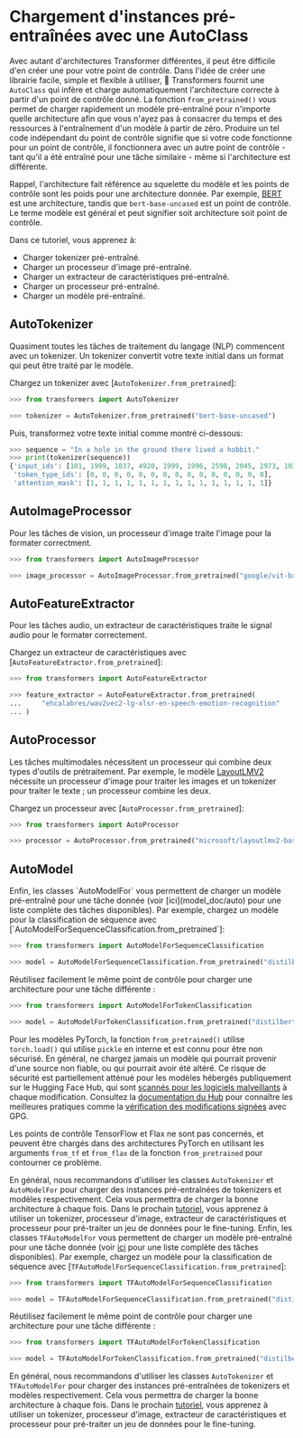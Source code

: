 <!--Copyright 2022 The HuggingFace Team. All rights reserved.

Licensed under the Apache License, Version 2.0 (the "License"); you may not use this file except in compliance with
the License. You may obtain a copy of the License at

http://www.apache.org/licenses/LICENSE-2.0

Unless required by applicable law or agreed to in writing, software distributed under the License is distributed on
an "AS IS" BASIS, WITHOUT WARRANTIES OR CONDITIONS OF ANY KIND, either express or implied. See the License for the
specific language governing permissions and limitations under the License.

⚠️ Note that this file is in Markdown but contain specific syntax for our doc-builder (similar to MDX) that may not be
rendered properly in your Markdown viewer.

-->

# Chargement d'instances pré-entraînées avec une AutoClass

Avec autant d'architectures Transformer différentes, il peut être difficile d'en créer une pour votre point de contrôle. Dans l'idée de créer une librairie facile, simple et flexible à utiliser, 🤗 Transformers fournit une `AutoClass` qui infère et charge automatiquement l'architecture correcte à partir d'un point de contrôle donné. La fonction `from_pretrained()` vous permet de charger rapidement un modèle pré-entraîné pour n'importe quelle architecture afin que vous n'ayez pas à consacrer du temps et des ressources à l'entraînement d'un modèle à partir de zéro. Produire un tel code indépendant du point de contrôle signifie que si votre code fonctionne pour un point de contrôle, il fonctionnera avec un autre point de contrôle - tant qu'il a été entraîné pour une tâche similaire - même si l'architecture est différente.

<Tip>

Rappel, l'architecture fait référence au squelette du modèle et les points de contrôle sont les poids pour une architecture donnée. Par exemple, [BERT](https://huggingface.co/bert-base-uncased) est une architecture, tandis que `bert-base-uncased` est un point de contrôle. Le terme modèle est général et peut signifier soit architecture soit point de contrôle.

</Tip>

Dans ce tutoriel, vous apprenez à:

  * Charger tokenizer pré-entraîné.
  * Charger un processeur d'image pré-entraîné.
  * Charger un extracteur de caractéristiques pré-entraîné.
  * Charger un processeur pré-entraîné.
  * Charger un modèle pré-entraîné.

## AutoTokenizer

Quasiment toutes les tâches de traitement du langage (NLP) commencent avec un tokenizer. Un tokenizer convertit votre texte initial dans un format qui peut être traité par le modèle.

Chargez un tokenizer avec [`AutoTokenizer.from_pretrained`]:

```py
>>> from transformers import AutoTokenizer

>>> tokenizer = AutoTokenizer.from_pretrained("bert-base-uncased")
```

Puis, transformez votre texte initial comme montré ci-dessous:

```py
>>> sequence = "In a hole in the ground there lived a hobbit."
>>> print(tokenizer(sequence))
{'input_ids': [101, 1999, 1037, 4920, 1999, 1996, 2598, 2045, 2973, 1037, 7570, 10322, 4183, 1012, 102], 
 'token_type_ids': [0, 0, 0, 0, 0, 0, 0, 0, 0, 0, 0, 0, 0, 0, 0], 
 'attention_mask': [1, 1, 1, 1, 1, 1, 1, 1, 1, 1, 1, 1, 1, 1, 1]}
```

## AutoImageProcessor

Pour les tâches de vision, un processeur d'image traite l'image pour la formater correctment.

```py
>>> from transformers import AutoImageProcessor

>>> image_processor = AutoImageProcessor.from_pretrained("google/vit-base-patch16-224")
```

## AutoFeatureExtractor

Pour les tâches audio, un extracteur de caractéristiques traite le signal audio pour le formater correctement.

Chargez un extracteur de caractéristiques avec [`AutoFeatureExtractor.from_pretrained`]:

```py
>>> from transformers import AutoFeatureExtractor

>>> feature_extractor = AutoFeatureExtractor.from_pretrained(
...     "ehcalabres/wav2vec2-lg-xlsr-en-speech-emotion-recognition"
... )
```

## AutoProcessor

Les tâches multimodales nécessitent un processeur qui combine deux types d'outils de prétraitement. Par exemple, le modèle [LayoutLMV2](model_doc/layoutlmv2) nécessite un processeur d'image pour traiter les images et un tokenizer pour traiter le texte ; un processeur combine les deux.

Chargez un processeur avec [`AutoProcessor.from_pretrained`]:

```py
>>> from transformers import AutoProcessor

>>> processor = AutoProcessor.from_pretrained("microsoft/layoutlmv2-base-uncased")
```

## AutoModel

<frameworkcontent>
<pt>
Enfin, les classes `AutoModelFor` vous permettent de charger un modèle pré-entraîné pour une tâche donnée (voir [ici](model_doc/auto) pour une liste complète des tâches disponibles). Par exemple, chargez un modèle pour la classification de séquence avec [`AutoModelForSequenceClassification.from_pretrained`]:

```py
>>> from transformers import AutoModelForSequenceClassification

>>> model = AutoModelForSequenceClassification.from_pretrained("distilbert-base-uncased")
```

Réutilisez facilement le même point de contrôle pour charger une architecture pour une tâche différente :

```py
>>> from transformers import AutoModelForTokenClassification

>>> model = AutoModelForTokenClassification.from_pretrained("distilbert-base-uncased")
```

<Tip warning={true}>

Pour les modèles PyTorch, la fonction `from_pretrained()` utilise `torch.load()` qui utilise `pickle` en interne et est connu pour être non sécurisé. En général, ne chargez jamais un modèle qui pourrait provenir d'une source non fiable, ou qui pourrait avoir été altéré. Ce risque de sécurité est partiellement atténué pour les modèles hébergés publiquement sur le Hugging Face Hub, qui sont [scannés pour les logiciels malveillants](https://huggingface.co/docs/hub/security-malware) à chaque modification. Consultez la [documentation du Hub](https://huggingface.co/docs/hub/security) pour connaître les meilleures pratiques comme la [vérification des modifications signées](https://huggingface.co/docs/hub/security-gpg#signing-commits-with-gpg) avec GPG.

Les points de contrôle TensorFlow et Flax ne sont pas concernés, et peuvent être chargés dans des architectures PyTorch en utilisant les arguments `from_tf` et `from_flax` de la fonction `from_pretrained` pour contourner ce problème.

</Tip>

En général, nous recommandons d'utiliser les classes `AutoTokenizer` et `AutoModelFor` pour charger des instances pré-entraînées de tokenizers et modèles respectivement. Cela vous permettra de charger la bonne architecture à chaque fois. Dans le prochain [tutoriel](preprocessing), vous apprenez à utiliser un tokenizer, processeur d'image, extracteur de caractéristiques et processeur pour pré-traiter un jeu de données pour le fine-tuning.
</pt>
<tf>
Enfin, les classes `TFAutoModelFor` vous permettent de charger un modèle pré-entraîné pour une tâche donnée (voir [ici](model_doc/auto) pour une liste complète des tâches disponibles). Par exemple, chargez un modèle pour la classification de séquence avec [`TFAutoModelForSequenceClassification.from_pretrained`]:

```py
>>> from transformers import TFAutoModelForSequenceClassification

>>> model = TFAutoModelForSequenceClassification.from_pretrained("distilbert-base-uncased")
```

Réutilisez facilement le même point de contrôle pour charger une architecture pour une tâche différente :

```py
>>> from transformers import TFAutoModelForTokenClassification

>>> model = TFAutoModelForTokenClassification.from_pretrained("distilbert-base-uncased")
```

En général, nous recommandons d'utiliser les classes `AutoTokenizer` et `TFAutoModelFor` pour charger des instances pré-entraînées de tokenizers et modèles respectivement. Cela vous permettra de charger la bonne architecture à chaque fois. Dans le prochain [tutoriel](preprocessing), vous apprenez à utiliser un tokenizer, processeur d'image, extracteur de caractéristiques et processeur pour pré-traiter un jeu de données pour le fine-tuning.
</tf>
</frameworkcontent>
